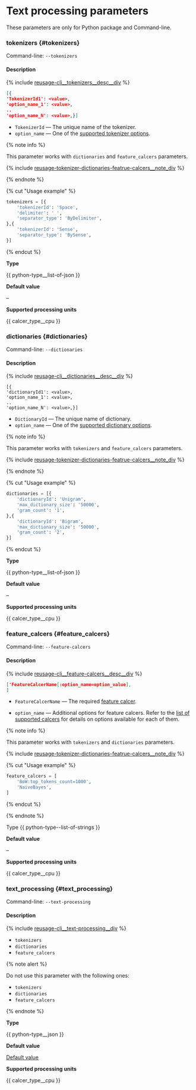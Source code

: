 # Text processing parameters

These parameters are only for Python package and Command-line.

### tokenizers {#tokenizers}

Command-line: `--tokenizers`

#### Description

{% include [reusage-cli__tokenizers__desc__div](../../_includes/work_src/reusage/cli__tokenizers__desc__div.md) %}

```json
[{
'TokenizerId1': <value>,
'option_name_1': <value>,
..
'option_name_N': <value>,}]
```

- `TokenizerId` — The unique name of the tokenizer.
- `option_name` — One of the [supported tokenizer options](../../references/tokenizer_options.md).

{% note info %}

This parameter works with `dictionaries` and `feature_calcers` parameters.

{% include [reusage-tokenizer-dictionaries-featrue-calcers__note_div](../../_includes/work_src/reusage/tokenizer-dictionaries-featrue-calcers__note_div.md) %}

{% endnote %}

{% cut "Usage example" %}

```python
tokenizers = [{
	'tokenizerId': 'Space',
	'delimiter': ' ',
	'separator_type': 'ByDelimiter',
},{
	'tokenizerId': 'Sense',
	'separator_type': 'BySense',
}]
```

{% endcut %}

**Type**

{{ python-type__list-of-json }}

**Default value**

–

**Supported processing units**

{{ calcer_type__cpu }}


### dictionaries {#dictionaries}

Command-line: `--dictionaries`

#### Description

{% include [reusage-cli__dictionaries__desc__div](../../_includes/work_src/reusage/cli__dictionaries__desc__div.md) %}

```
[{
'dictionaryId1': <value>,
'option_name_1': <value>,
..
'option_name_N': <value>,}]
```

- `DictionaryId` — The unique name of dictionary.
- `option_name` — One of the [supported dictionary options](../../references/dictionaries_options.md).

{% note info %}

This parameter works with `tokenizers` and `feature_calcers` parameters.

{% include [reusage-tokenizer-dictionaries-featrue-calcers__note_div](../../_includes/work_src/reusage/tokenizer-dictionaries-featrue-calcers__note_div.md) %}

{% endnote %}

{% cut "Usage example" %}

```python
dictionaries = [{
	'dictionaryId': 'Unigram',
	'max_dictionary_size': '50000',
	'gram_count': '1',
},{
	'dictionaryId': 'Bigram',
	'max_dictionary_size': '50000',
	'gram_count': '2',
}]
```

{% endcut %}

**Type**

{{ python-type__list-of-json }}

**Default value**

–

**Supported processing units**

{{ calcer_type__cpu }}


### feature_calcers {#feature_calcers}

Command-line: `--feature-calcers`

#### Description

{% include [reusage-cli__feature-calcers__desc__div](../../_includes/work_src/reusage/cli__feature-calcers__desc__div.md) %}


```json
['FeatureCalcerName[:option_name=option_value],
]
```

- `FeatureCalcerName` — The required [feature calcer](../../references/text-processing__feature_calcers.md).

- `option_name` — Additional options for feature calcers. Refer to the [list of supported calcers](../../references/text-processing__feature_calcers.md) for details on options available for each of them.


{% note info %}

This parameter works with `tokenizers` and `dictionaries` parameters.

{% include [reusage-tokenizer-dictionaries-featrue-calcers__note_div](../../_includes/work_src/reusage/tokenizer-dictionaries-featrue-calcers__note_div.md) %}

{% cut "Usage example" %}

```python
feature_calcers = [
	'BoW:top_tokens_count=1000',
	'NaiveBayes',
]
```

{% endcut %}

{% endnote %}

Type
 {{ python-type--list-of-strings }}

**Default value** 

–

**Supported processing units** 

{{ calcer_type__cpu }}

### text_processing {#text_processing}

Command-line: `--text-processing`

#### Description

{% include [reusage-cli__text-processing__div](../../_includes/work_src/reusage/cli__text-processing__div.md) %}

- `tokenizers`
- `dictionaries`
- `feature_calcers`

{% note alert %}

Do not use this parameter with the following ones:

- `tokenizers`
- `dictionaries`
- `feature_calcers`

{% endnote %}

**Type**

{{ python-type__json }}

**Default value**

[Default value](../../references/text-processing__test-processing__default-value.md)

**Supported processing units**

{{ calcer_type__cpu }}

